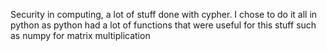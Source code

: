 Security in computing, a lot of stuff done with cypher. I chose to do it all in python as python had a lot of functions that were useful for 
this stuff such as numpy for matrix multiplication
